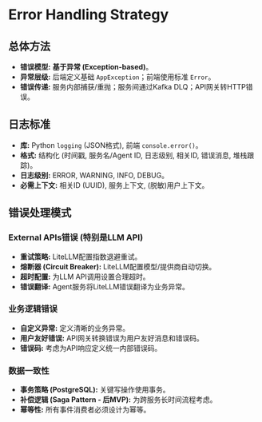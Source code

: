 # Error Handling Strategy

## 总体方法
*   **错误模型:** **基于异常 (Exception-based)**。
*   **异常层级:** 后端定义基础 `AppException`；前端使用标准 `Error`。
*   **错误传递:** 服务内部捕获/重抛；服务间通过Kafka DLQ；API网关转HTTP错误。

## 日志标准
*   **库:** Python `logging` (JSON格式), 前端 `console.error()`。
*   **格式:** 结构化 (时间戳, 服务名/Agent ID, 日志级别, 相关ID, 错误消息, 堆栈跟踪)。
*   **日志级别:** ERROR, WARNING, INFO, DEBUG。
*   **必需上下文:** 相关ID (UUID), 服务上下文, (脱敏)用户上下文。

## 错误处理模式
### External APIs错误 (特别是LLM API)
*   **重试策略:** LiteLLM配置指数退避重试。
*   **熔断器 (Circuit Breaker):** LiteLLM配置模型/提供商自动切换。
*   **超时配置:** 为LLM API调用设置合理超时。
*   **错误翻译:** Agent服务将LiteLLM错误翻译为业务异常。
### 业务逻辑错误
*   **自定义异常:** 定义清晰的业务异常。
*   **用户友好错误:** API网关转换错误为用户友好消息和错误码。
*   **错误码:** 考虑为API响应定义统一内部错误码。
### 数据一致性
*   **事务策略 (PostgreSQL):** 关键写操作使用事务。
*   **补偿逻辑 (Saga Pattern - 后MVP):** 为跨服务长时间流程考虑。
*   **幂等性:** 所有事件消费者必须设计为幂等。
